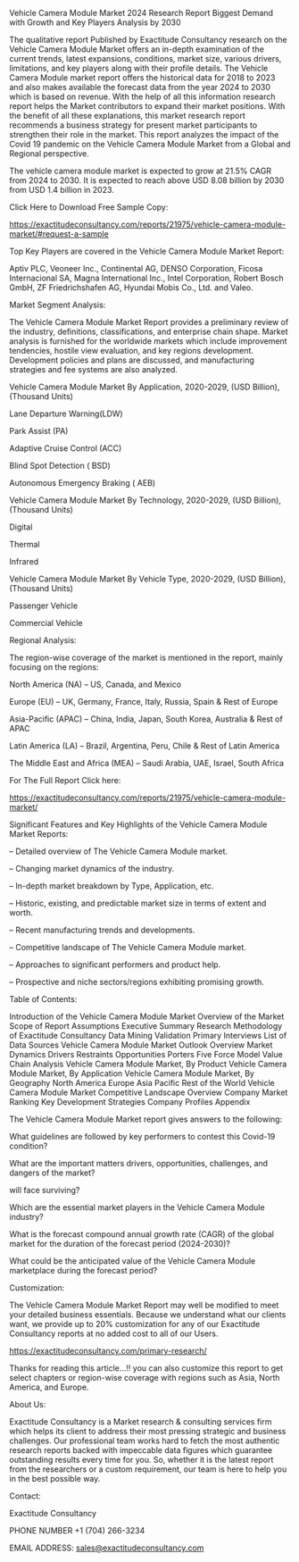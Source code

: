 Vehicle Camera Module Market 2024 Research Report Biggest Demand with Growth and Key Players Analysis by 2030

The qualitative report Published by Exactitude Consultancy research on the Vehicle Camera Module Market offers an in-depth examination of the current trends, latest expansions, conditions, market size, various drivers, limitations, and key players along with their profile details. The Vehicle Camera Module market report offers the historical data for 2018 to 2023 and also makes available the forecast data from the year 2024 to 2030 which is based on revenue. With the help of all this information research report helps the Market contributors to expand their market positions. With the benefit of all these explanations, this market research report recommends a business strategy for present market participants to strengthen their role in the market. This report analyzes the impact of the Covid 19 pandemic on the Vehicle Camera Module Market from a Global and Regional perspective.

The vehicle camera module market is expected to grow at 21.5% CAGR from 2024 to 2030. It is expected to reach above USD 8.08 billion by 2030 from USD 1.4 billion in 2023.

Click Here to Download Free Sample Copy:

https://exactitudeconsultancy.com/reports/21975/vehicle-camera-module-market/#request-a-sample

Top Key Players are covered in the Vehicle Camera Module Market Report:

Aptiv PLC, Veoneer Inc., Continental AG, DENSO Corporation, Ficosa Internacional SA, Magna International Inc., Intel Corporation, Robert Bosch GmbH, ZF Friedrichshafen AG, Hyundai Mobis Co., Ltd. and Valeo.

Market Segment Analysis:

The Vehicle Camera Module Market Report provides a preliminary review of the industry, definitions, classifications, and enterprise chain shape. Market analysis is furnished for the worldwide markets which include improvement tendencies, hostile view evaluation, and key regions development. Development policies and plans are discussed, and manufacturing strategies and fee systems are also analyzed.

Vehicle Camera Module Market By Application, 2020-2029, (USD Billion), (Thousand Units)

Lane Departure Warning(LDW)

Park Assist (PA)

Adaptive Cruise Control (ACC)

Blind Spot Detection ( BSD)

Autonomous Emergency Braking ( AEB)

Vehicle Camera Module Market By Technology, 2020-2029, (USD Billion), (Thousand Units)

Digital

Thermal

Infrared

Vehicle Camera Module Market By Vehicle Type, 2020-2029, (USD Billion), (Thousand Units)

Passenger Vehicle

Commercial Vehicle

Regional Analysis:

The region-wise coverage of the market is mentioned in the report, mainly focusing on the regions:

North America (NA) – US, Canada, and Mexico

Europe (EU) – UK, Germany, France, Italy, Russia, Spain & Rest of Europe

Asia-Pacific (APAC) – China, India, Japan, South Korea, Australia & Rest of APAC

Latin America (LA) – Brazil, Argentina, Peru, Chile & Rest of Latin America

The Middle East and Africa (MEA) – Saudi Arabia, UAE, Israel, South Africa

For The Full Report Click here:

https://exactitudeconsultancy.com/reports/21975/vehicle-camera-module-market/

Significant Features and Key Highlights of the Vehicle Camera Module Market Reports:

– Detailed overview of The Vehicle Camera Module market.

– Changing market dynamics of the industry.

– In-depth market breakdown by Type, Application, etc.

– Historic, existing, and predictable market size in terms of extent and worth.

– Recent manufacturing trends and developments.

– Competitive landscape of The Vehicle Camera Module market.

– Approaches to significant performers and product help.

– Prospective and niche sectors/regions exhibiting promising growth.

Table of Contents:

Introduction of the Vehicle Camera Module Market
Overview of the Market
Scope of Report
Assumptions
Executive Summary
Research Methodology of Exactitude Consultancy
Data Mining
Validation
Primary Interviews
List of Data Sources
Vehicle Camera Module Market Outlook
Overview
Market Dynamics
Drivers
Restraints
Opportunities
Porters Five Force Model
Value Chain Analysis
Vehicle Camera Module Market, By Product
Vehicle Camera Module Market, By Application
Vehicle Camera Module Market, By Geography
North America
Europe
Asia Pacific
Rest of the World
Vehicle Camera Module Market Competitive Landscape
Overview
Company Market Ranking
Key Development Strategies
Company Profiles
Appendix

The Vehicle Camera Module Market report gives answers to the following:

What guidelines are followed by key performers to contest this Covid-19 condition?

What are the important matters drivers, opportunities, challenges, and dangers of the market?

will face surviving?

Which are the essential market players in the Vehicle Camera Module industry?

What is the forecast compound annual growth rate (CAGR) of the global market for the duration of the forecast period (2024-2030)?

What could be the anticipated value of the Vehicle Camera Module marketplace during the forecast period?

Customization:

The Vehicle Camera Module Market Report may well be modified to meet your detailed business essentials. Because we understand what our clients want, we provide up to 20% customization for any of our Exactitude Consultancy reports at no added cost to all of our Users.

https://exactitudeconsultancy.com/primary-research/

Thanks for reading this article...!! you can also customize this report to get select chapters or region-wise coverage with regions such as Asia, North America, and Europe.

About Us:

Exactitude Consultancy is a Market research & consulting services firm which helps its client to address their most pressing strategic and business challenges. Our professional team works hard to fetch the most authentic research reports backed with impeccable data figures which guarantee outstanding results every time for you. So, whether it is the latest report from the researchers or a custom requirement, our team is here to help you in the best possible way.

Contact:

Exactitude Consultancy

PHONE NUMBER +1 (704) 266-3234

EMAIL ADDRESS: sales@exactitudeconsultancy.com  
